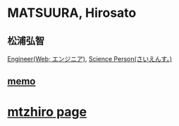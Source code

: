 # MATSUURA, Hirosato

## 松浦弘智

<a href="http://rck.jp">Engineer(Web; エンジニア)</a>, <a href="http://opennotebook.org">Science Person(さいえんす。)</a>

## <a href="https://mtzhiro.github.io/a/i18">memo</a> 

# <a href="https://mtzhiro.github.io/indexpage">mtzhiro page</a>
